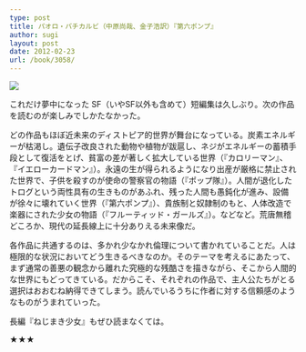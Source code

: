 ```yaml
---
type: post
title: パオロ・バチカルビ（中原尚哉、金子浩訳）『第六ポンプ』
author: sugi
layout: post
date: 2012-02-23
url: /book/3058/
---
```

<a href="http://www.amazon.co.jp/gp/product/4153350028/ref=as_li_ss_il?ie=UTF8&#038;tag=chezsugi-22&#038;linkCode=as2&#038;camp=247&#038;creative=7399&#038;creativeASIN=4153350028" onclick="_gaq.push(['_trackEvent', 'outbound-article', 'http://www.amazon.co.jp/gp/product/4153350028/ref=as_li_ss_il?ie=UTF8&#038;tag=chezsugi-22&#038;linkCode=as2&#038;camp=247&#038;creative=7399&#038;creativeASIN=4153350028', '']);" ><img border="0" src="http://ws.assoc-amazon.jp/widgets/q?_encoding=UTF8&#038;Format=_SL160_&#038;ASIN=4153350028&#038;MarketPlace=JP&#038;ID=AsinImage&#038;WS=1&#038;tag=chezsugi-22&#038;ServiceVersion=20070822" class="alignleft" /></a>

これだけ夢中になった SF（いやSF以外も含めて）短編集は久しぶり。次の作品を読むのが楽しみでしかたなかった。

どの作品もほぼ近未来のディストピア的世界が舞台になっている。炭素エネルギーが枯渇し。遺伝子改良された動物や植物が跋扈し、ネジがエネルギーの蓄積手段として復活をとげ、貧富の差が著しく拡大している世界（『カロリーマン』、『イエローカードマン』）。永遠の生が得られるようになり出産が厳格に禁止された世界で、子供を殺すのが使命の警察官の物語（『ポップ隊』）。人間が退化したトログという両性具有の生きものがあふれ、残った人間も愚鈍化が進み、設備が徐々に壊れていく世界（『第六ポンプ』）、貴族制と奴隷制のもと、人体改造で楽器にされた少女の物語（『フルーティッド・ガールズ』）。などなど。荒唐無稽どころか、現代の延長線上に十分ありえる未来像だ。

各作品に共通するのは、多かれ少なかれ倫理について書かれていることだ。人は極限的な状況においてどう生きるべきなのか。そのテーマを考えるにあたって、まず通常の善悪の観念から離れた究極的な残酷さを描きながら、そこから人間的な世界にもどってきている。だからこそ、それぞれの作品で、主人公たちがとる選択はおおむね納得できてしまう。読んでいるうちに作者に対する信頼感のようなものがうまれていった。

長編『ねじまき少女』もぜひ読まなくては。

★★★